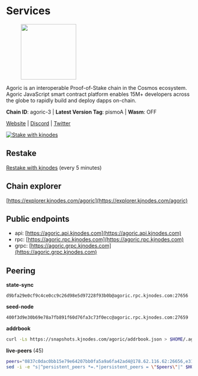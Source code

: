 # Services

<figure><img src="https://raw.githubusercontent.com/kj89/testnet_manuals/main/pingpub/logos/agoric.png" width="150" alt=""><figcaption></figcaption></figure>

Agoric is an interoperable Proof-of-Stake chain in the Cosmos ecosystem.  Agoric JavaScript smart contract platform enables 15M+ developers across the  globe to rapidly build and deploy dapps on-chain.

**Chain ID**: agoric-3 | **Latest Version Tag**: pismoA | **Wasm**: OFF

[Website](https://agoric.com) | [Discord](https://discord.com/invite/qDW8DRes4s) | [Twitter](https://twitter.com/agoric)

[![Stake with kjnodes](https://i.ibb.co/cr44Q8j/button-stake-with-kjnodes.png)](https://restake.app/agoric/agoricvaloper1ku5sm2twlsywdrp4wz3kfwgyrtqtp0lpr3nvk8)

## Restake

[Restake with kjnodes](https://restake.app/agoric/agoricvaloper1ku5sm2twlsywdrp4wz3kfwgyrtqtp0lpr3nvk8) (every 5 minutes)
## Chain explorer
[https://explorer.kjnodes.com/agoric](https://explorer.kjnodes.com/agoric)

## Public endpoints

* api: [https://agoric.api.kjnodes.com](https://agoric.api.kjnodes.com)
* rpc: [https://agoric.rpc.kjnodes.com](https://agoric.rpc.kjnodes.com)
* grpc: [https://agoric.grpc.kjnodes.com](https://agoric.grpc.kjnodes.com)

## Peering

**state-sync**

```text
d9bfa29e0cf9c4ce0cc9c26d98e5d97228f93b0b@agoric.rpc.kjnodes.com:27656
```

**seed-node**

```text
400f3d9e30b69e78a7fb891f60d76fa3c73f0ecc@agoric.rpc.kjnodes.com:27659
```

**addrbook**
```bash
curl -Ls https://snapshots.kjnodes.com/agoric/addrbook.json > $HOME/.agoric/config/addrbook.json
```

**live-peers** (45)
```bash
peers="0837c0dac0bb15e79e64207bb0fa5a9a6fa42ad4@178.62.116.62:26656,e31227c5da019337b9d60f067e3656c4ff757edb@65.21.238.100:26656,63bd6649f80362ce513027d99ef32c826fdbd259@45.9.62.136:26656,3d7d9eac612775c9530e990c44092d7ff55dbb83@95.216.39.109:26656,0464c8dded70d01f5ab50a8d6047a6b27ddf2ccd@84.244.95.232:26656,d03a9974f14ae380fdb7caf46ec71ce5278f0356@34.72.231.9:26656,d9bfa29e0cf9c4ce0cc9c26d98e5d97228f93b0b@65.109.88.38:27656,4eea1e0a22d8d2ade108fc5f8e07d6d6e711e909@65.108.10.138:26656,3a7ffc38689495733030c103a1a055b0596157c4@109.238.14.111:26656,f095bb53006ebddcbbf29c8df70dddcba6419e36@142.93.145.13:26656,9ed68bef54712b46713ac755ab7a6e7ad30694ef@192.99.44.79:14456,1d4d7b77e79c2dad9e8586df4f30c7b550f5d49b@13.40.153.111:26656,0f642db2770d4dd3e0d030b2f14f1365e40f3b38@185.146.148.101:26657,bd0bc3737ca1cfebc3c2aef75ab2c3cc74768d8a@142.132.212.19:26656,9e673680df593d841b0e09c49f87409654d84ae9@95.217.202.49:37656,a38a30c1dd31f63be2befd40b82964b215c3c288@165.22.251.28:26656,ca4c3b9d0cf78d934a3b972c328db2e4a9a66c42@64.32.40.134:26656,d56af8cb0716909f9b804e7dec8c1d34ae4eed16@65.108.142.81:26676,00dc1964683a005274c39d3f347e83a5651dd923@65.21.127.159:26656,71bd0265037393f31ee9947a8e32fa494e51b637@135.181.218.98:26656,a9b9a3217ba1c609717989a2dc75207ea51a7ff5@164.92.103.79:32588,711f6f36a6ec3924b6d721de6adce604092e59f2@116.202.226.169:26656,5711ca85eb4d9105c287dd0c72c382705c3b579e@35.156.217.229:26656,e759de7a872eff293ab1316a0745eb5fdd5614f3@88.217.142.187:26656,125911b3993930f69c873e3d8e80763d91cefab7@195.14.6.156:26656,2f524fbc73a8b0daa29f2ba0b7642aae62bea86f@65.108.144.8:26656,6dfab8f4aa467a4dfadf1a5d94f8ab28bdf98d00@185.252.220.88:26656,c4701dad75a2930ca3624a1bb772ab44f3b5f7a7@157.90.177.120:26656,44476201c6e8610b194e75e4c7993ad6d54a1db8@51.91.70.90:29656,0861af66b3f637db967120d690758ee08222794c@75.119.148.118:36656,586df7471fb74a7e182d6a96b6c8b1a58b0ed7a9@18.142.177.75:26656,2bda83f1501d30187e662c59d75ed4ffffcf8004@135.181.142.117:26656,03c7d68a1433dde6db1acbbdf98712609843cc8f@161.97.187.189:36656,fb3c53630803da3947a54ac76bae6bd6e989a058@34.72.229.79:26656,cb166f0ab8ed8f4062ea66f4ba7d956bfe699ecf@95.217.225.58:26656,8c30ee29afc4b77cf98222edcc3fe823cf1e8306@195.201.106.244:26656,875f8b359148f0d2a4bb501f8ae8a0cd4560bff3@161.97.153.219:26656,1cb750d50af70a3be80a275bbd9afec86cd3aef0@35.240.184.52:26656,baf3faf6d6e4c32c4ee2cde510efabe127d3ce74@35.77.171.242:26656,47c35c8137ad2098e0b2a79077fea93a530034d8@185.144.83.130:26656,1bc9d0bc21a36cbe549088b49539b73e7580506b@89.58.3.166:26656,766536f9ada683a9272c5305398ca7f82c9e7d43@35.215.60.158:26656,8832d61e9b8856c0a80e240970a9200c69c101b7@88.99.161.228:21156,f8ff12a774770fea36beadb303ccffc86863c6ec@65.109.69.59:14456,2aedd7163a8ee725507e461b13fb90c091ee1c42@128.0.51.32:26656"
sed -i -e "s|^persistent_peers *=.*|persistent_peers = \"$peers\"|" $HOME/.agoric/config/config.toml
```
